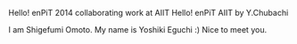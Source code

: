 Hello! enPiT 2014 collaborating work at AIIT
Hello! enPiT AIIT by Y.Chubachi

I am Shigefumi Omoto.
My name is Yoshiki Eguchi :)
Nice to meet you.
